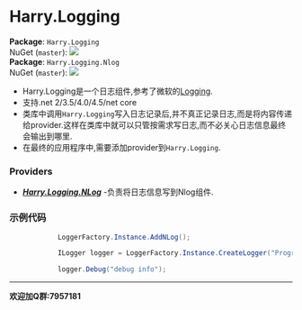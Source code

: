 Harry.Logging
=======

**Package**: `Harry.Logging`  
NuGet (`master`): [![](http://img.shields.io/nuget/v/Harry.Logging.svg?style=flat-square)](http://www.nuget.org/packages/Harry.Logging)  
**Package**: `Harry.Logging.Nlog`  
NuGet (`master`): [![](http://img.shields.io/nuget/v/Harry.Logging.Nlog.svg?style=flat-square)](http://www.nuget.org/packages/Harry.Logging.Nlog)

* Harry.Logging是一个日志组件,参考了微软的[Logging](https://github.com/aspnet/Logging "Logging").
* 支持.net 2/3.5/4.0/4.5/net core
* 类库中调用`Harry.Logging`写入日志记录后,并不真正记录日志,而是将内容传递给provider.这样在类库中就可以只管按需求写日志,而不必关心日志信息最终会输出到哪里.
* 在最终的应用程序中,需要添加provider到`Harry.Logging`.

### Providers
* [***Harry.Logging.NLog***](https://github.com/harry-wangx/Harry.Logging/tree/master/src/Harry.Logging.NLog) -负责将日志信息写到Nlog组件.

### 示例代码
```c#
            LoggerFactory.Instance.AddNLog();

            ILogger logger = LoggerFactory.Instance.CreateLogger("Program");

            logger.Debug("debug info");
```


----------

**欢迎加Q群:7957181**